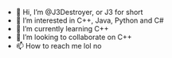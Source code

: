 - 👋 Hi, I’m @J3Destroyer, or J3 for short
- 👀 I’m interested in C++, Java, Python and C#
- 🌱 I’m currently learning C++
- 💞️ I’m looking to collaborate on C++
- 📫 How to reach me lol no
